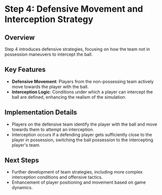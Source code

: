 # Step 4: Defensive Movement and Interception Strategy

## Overview
Step 4 introduces defensive strategies, focusing on how the team not in possession maneuvers to intercept the ball.

## Key Features
- **Defensive Movement**: Players from the non-possessing team actively move towards the player with the ball.
- **Interception Logic**: Conditions under which a player can intercept the ball are defined, enhancing the realism of the simulation.

## Implementation Details
- Players on the defensive team identify the player with the ball and move towards them to attempt an interception.
- Interception occurs if a defending player gets sufficiently close to the player in possession, switching the ball possession to the intercepting player's team.

## Next Steps
- Further development of team strategies, including more complex interception conditions and offensive tactics.
- Enhancement of player positioning and movement based on game dynamics.
